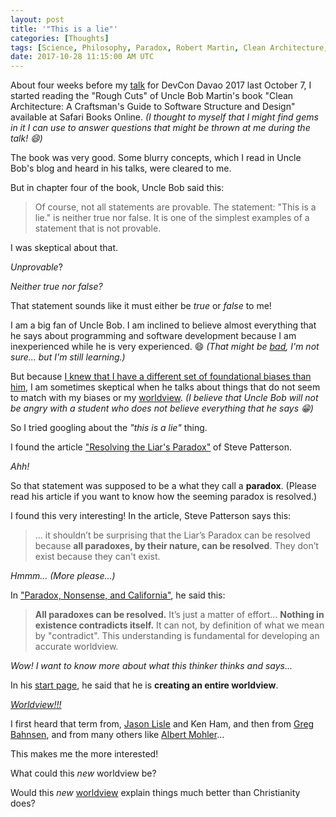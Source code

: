 ```yaml
---
layout: post
title: '"This is a lie"'
categories: [Thoughts]
tags: [Science, Philosophy, Paradox, Robert Martin, Clean Architecture, Steve Patterson, Jason Lisle, Greg Bahnsen, Albert Mohler, Worldview]
date: 2017-10-28 11:15:00 AM UTC
---
```


<!-- October 28, 2017 07:15:00 PM Philippine Time -->

About four weeks before my [talk](/2017/10/08/clean-architecture-and-tdd-devcon-davao-2017) for DevCon Davao 2017 last October 7, I started reading the "Rough Cuts" of Uncle Bob Martin's book "Clean Architecture: A Craftsman's Guide to Software Structure and Design" available at Safari Books Online. _(I thought to myself that I might find gems in it I can use to answer questions that might be thrown at me during the talk! :smile:)_

The book was very good. Some blurry concepts, which I read in Uncle Bob's blog and heard in his talks, were cleared to me.

But in chapter four of the book, Uncle Bob said this:

> Of course, not all statements are provable. The statement: "This is a lie." is neither true nor false. It is one of the simplest examples of a statement that is not provable.

I was skeptical about that.

_Unprovable_? 

<!--more-->

_Neither true nor false?_

That statement sounds like it must either be _true_ or _false_ to me!

I am a big fan of Uncle Bob. I am inclined to believe almost everything that he says about programming and software development because I am inexperienced while he is very experienced. :smile: _(That might be [bad](https://dev.to/bosepchuk/is-uncle-bob-serious-dhi), I'm not sure... but I'm still learning.)_

But because [I knew that I have a different set of foundational biases than him](/2017/04/15/agility-and-architecture-by-uncle-bob-martin-oop-2015-keynote), I am sometimes skeptical when he talks about things that do not seem to match with my biases or my [worldview](http://www.jasonlisle.com/2013/09/06/are-you-epistemologically-self-conscious/). _(I believe that Uncle Bob will not be angry with a student who does not believe everything that he says :grin:)_

So I tried googling about the _"this is a lie"_ thing.

I found the article ["Resolving the Liar's Paradox"](http://steve-patterson.com/resolving-the-liars-paradox/) of Steve Patterson.

_Ahh!_ 

So that statement was supposed to be a what they call a **paradox**. (Please read his article if you want to know how the seeming paradox is resolved.)

I found this very interesting! In the article, Steve Patterson says this:

> ... it shouldn’t be surprising that the Liar’s Paradox can be resolved because **all paradoxes, by their nature, can be resolved**. They don’t exist because they can't exist.

_Hmmm... (More please...)_

In ["Paradox, Nonsense, and California"](http://steve-patterson.com/paradox-nonsense-california/), he said this:

> **All paradoxes can be resolved.** It’s just a matter of effort... **Nothing in existence contradicts itself.** It can not, by definition of what we mean by "contradict". This understanding is fundamental for developing an accurate worldview.

_Wow! I want to know more about what this thinker thinks and says..._

In his [start page](http://steve-patterson.com/start/), he said that he is **creating an entire worldview**.

[_Worldview!!!_](http://www.jasonlisle.com/2013/09/06/are-you-epistemologically-self-conscious/)

I first heard that term from, [Jason Lisle](https://answersingenesis.org/world-religions/atheism/atheism-an-irrational-worldview/) and Ken Ham, and then from [Greg Bahnsen](http://www.datpostmil.com/the-great-debate-greg-bahnsen-vs-gordon-stein/), and from many others like [Albert Mohler](http://www.albertmohler.com/2016/10/27/will-live-now-francis-schaeffers-live-40-years/)...

This makes me the more interested!

What could this _new_ worldview be?

Would this _new_ [worldview](http://www.jasonlisle.com/2013/09/06/are-you-epistemologically-self-conscious/) explain things much better than Christianity does?
